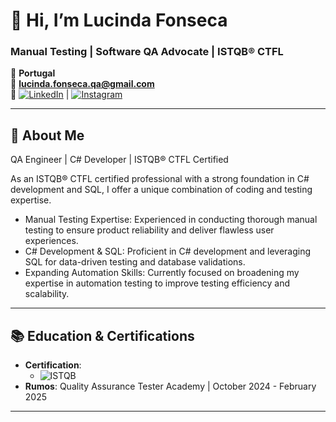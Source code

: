 # 👋 Hi, I’m Lucinda Fonseca  
### Manual Testing | Software QA Advocate | ISTQB® CTFL  

📍 **Portugal**  
📧 **lucinda.fonseca.qa@gmail.com**  
🔗 [![LinkedIn](https://img.shields.io/badge/LinkedIn-0A66C2?style=for-the-badge&logo=linkedin&logoColor=white)](https://www.linkedin.com/in/lucindafonseca/) | [![Instagram](https://img.shields.io/badge/Instagram-E4405F?style=for-the-badge&logo=instagram&logoColor=white)](https://www.instagram.com/test.the.code/)  

---

## 🚀 **About Me**  
QA Engineer | C# Developer | ISTQB® CTFL Certified

As an ISTQB® CTFL certified professional with a strong foundation in C# development and SQL, I offer a unique combination of coding and testing expertise.

- Manual Testing Expertise: Experienced in conducting thorough manual testing to ensure product reliability and deliver flawless user experiences.
- C# Development & SQL: Proficient in C# development and leveraging SQL for data-driven testing and database validations.
- Expanding Automation Skills: Currently focused on broadening my expertise in automation testing to improve testing efficiency and scalability.


---

## 📚 **Education & Certifications**  
- **Certification**:  
  - ![ISTQB](https://img.shields.io/badge/ISTQB-Foundation_Level-007ACC?style=flat-square) 
- **Rumos**: Quality Assurance Tester Academy | October 2024 - February 2025
  
---
